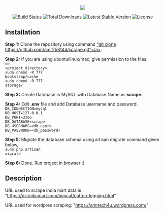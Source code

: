 <p align="center"><img src="https://laravel.com/assets/img/components/logo-laravel.svg"></p>

<p align="center">
<a href="https://travis-ci.org/laravel/framework"><img src="https://travis-ci.org/laravel/framework.svg" alt="Build Status"></a>
<a href="https://packagist.org/packages/laravel/framework"><img src="https://poser.pugx.org/laravel/framework/d/total.svg" alt="Total Downloads"></a>
<a href="https://packagist.org/packages/laravel/framework"><img src="https://poser.pugx.org/laravel/framework/v/stable.svg" alt="Latest Stable Version"></a>
<a href="https://packagist.org/packages/laravel/framework"><img src="https://poser.pugx.org/laravel/framework/license.svg" alt="License"></a>
</p>

## Installation

<strong>Step 1:</strong> Clone the repository using command <a href="https://github.com/amr258144/scrape.git">"git clone https://github.com/amr258144/scrape.git"</a>.

<strong>Step 2:</strong> If you are using ubuntu/linux/mac, give permission to the files.<br>
        <code>cd <project_directory></code><br>
        <code>sudo chmod -R 777 bootstrap/cache</code><br>
        <code>sudo chmod -R 777 storage/</code><br>
       
<strong>Step 3:</strong> Create Database in MySQL with Database Name as <strong>scrape</strong>.

<strong>Step 4:</strong> Edit <strong>.env</strong> file and add Database username and password.<br>
        <code>DB_CONNECTION=mysql</code><br>
        <code>DB_HOST=127.0.0.1</code><br>
        <code>DB_PORT=3306</code><br>
        <code>DB_DATABASE=scrape</code><br>
        <code>DB_USERNAME=<db_user></code><br>
        <code>DB_PASSWORD=<db_password></code><br>
        
<strong>Step 5:</strong> Migrate the database schema using artisan migrate command given below,<br>
        <code>sudo php artisan migrate</code>

<strong>Step 6:</strong> Done. Run project in browser :)

## Description

URL used to scrape india mart data is "https://dir.indiamart.com/impcat/cotton-legging.html"

URL used for wordpres scraping: "https://amrtech4u.wordpress.com/"
